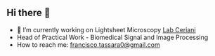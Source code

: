 ## Hi there 👋

- 🔭 I’m currently working on Lightsheet Microscopy [Lab Ceriani](https://github.com/labCeriani)
- Head of Practical Work - Biomedical Signal and Image Processing
- How to reach me: francisco.tassara0@gmail.com

<!--
**FranTassara/FranTassara** is a ✨ _special_ ✨ repository because its `README.md` (this file) appears on your GitHub profile.

Here are some ideas to get you started:

- 🔭 I’m currently working on ...
- 🌱 I’m currently learning ...
- 👯 I’m looking to collaborate on ...
- 🤔 I’m looking for help with ...
- 💬 Ask me about ...
- 📫 How to reach me: ...
- 😄 Pronouns: ...
- ⚡ Fun fact: ...
-->
